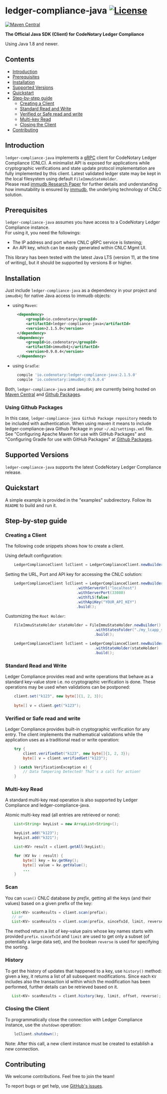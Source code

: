 # ledger-compliance-java [![License](https://img.shields.io/github/license/vchain-us/ledger-compliance-java)](LICENSE)

[![Maven Central](https://img.shields.io/maven-central/v/io.codenotary/ledger-compliance-java.svg?label=Maven%20Central)](https://search.maven.org/search?q=g:%22io.codenotary%22%20AND%20a:%22ledger-compliance-java%22)

__The Official Java SDK (Client) for CodeNotary Ledger Compliance__

Using Java 1.8 and newer.

## Contents

- [Introduction](#introduction)
- [Prerequisites](#prerequisites)
- [Installation](#installation)
- [Supported Versions](#supported-versions)
- [Quickstart](#quickstart)
- [Step-by-step guide](#step-by-step-guide)
    * [Creating a Client](#creating-a-client)
    * [Standard Read and Write](#standard-read-and-write)
    * [Verified or Safe read and write](#verified-or-safe-read-and-write)
    * [Multi-key Read](#multi-key-read)
    * [Closing the Client](#closing-the-client)
- [Contributing](#contributing)

## Introduction

`ledger-compliance-java` implements a [gRPC] client for CodeNotary Ledger Compliance (CNLC). A minimalist API is exposed for applications while
cryptographic verifications and state update protocol implementation are fully implemented by this client.
Latest validated ledger state may be kept in the local filesystem using default `FileImmuStateHolder`.<br/>
Please read [immudb Research Paper] for further details and understanding how immutability is ensured by [immudb], the underlying technology of
CNLC solution.

[gRPC]: https://grpc.io/
[immudb Research Paper]: https://immudb.io/
[immudb]: https://immudb.io/

## Prerequisites

`ledger-compliance-java` assumes you have access to a CodeNotary Ledger Compliance instance.<br/>
For using it, you need the followings:
- The IP address and port where CNLC gRPC service is listening; 
- An API key, which can be easily generated within CNLC Mgmt UI.

This library has been tested with the latest Java LTS (version 11, at the time of writing), but it should be supported
by versions 8 or higher.

## Installation

Just include `ledger-compliance-java` as a dependency in your project and `immudb4j` for native Java access to immudb
objects:

- using `Maven`:
  ```xml
    <dependency>
        <groupId>io.codenotary</groupId>
        <artifactId>ledger-compliance-java</artifactId>
        <version>2.1.5.0</version>
    </dependency> 
    <dependency>
        <groupId>io.codenotary</groupId>
        <artifactId>immudb4j</artifactId>
        <version>0.9.0.4</version>
    </dependency> 
  ```
- using `Gradle`:
  ```groovy
    compile 'io.codenotary:ledger-compliance-java:2.1.5.0'
    compile 'io.codenotary:immudb4j:0.9.0.4'
  ```

Both, `ledger-compliance-java` and `immudb4j` are currently being hosted on [Maven Central] and [Github Packages].

[Github Packages]: https://docs.github.com/en/packages/guides/configuring-apache-maven-for-use-with-github-packages
[Maven Central]: https://search.maven.org/artifact/io.codenotary/ledger-compliance-java

### Using Github Packages

In this case, `ledger-compliance-java Github Package repository` needs to be included with authentication.
When using maven it means to include ledger-compliance-java Github Package in your `~/.m2/settings.xml`
file. See "Configuring Apache Maven for use with GitHub Packages" and "Configuring Gradle for use with GitHub Packages" 
at [Github Packages].

## Supported Versions

`ledger-compliance-java` supports the latest CodeNotary Ledger Compliance release.

## Quickstart

A simple example is provided in the "examples" subdirectory.
Follow its `README` to build and run it.

## Step-by-step guide

### Creating a Client

The following code snippets shows how to create a client.

Using default configuration:
```java
    LedgerComplianceClient lcClient = LedgerComplianceClient.newBuilder().build();
```

Setting the URL, Port and API key for accessing the CNLC solution:
```java
    LedgerComplianceClient lcClient = LedgerComplianceClient.newBuilder()
                                .withServerUrl("localhost")
                                .withServerPort(33080)
                                .withTLS(false)
                                .withApiKey("YOUR_API_KEY")
                                .build();
```

Customizing the `Root Holder`:
```java
    FileImmuStateHolder stateHolder = FileImmuStateHolder.newBuilder()
                                        .withStatesFolder("./my_lcapp_states")
                                        .build();

    LedgerComplianceClient lcClient = LedgerComplianceClient.newBuilder()
                                        .withStateHolder(stateHolder)
                                        .build();
```

### Standard Read and Write

Ledger Compliance provides read and write operations that behave as a standard
key-value store i.e. no cryptographic verification is done. These operations
may be used when validations can be postponed:

```java
    client.set("k123", new byte[]{1, 2, 3});
    
    byte[] v = client.get("k123");
```

### Verified or Safe read and write

Ledger Compliance provides built-in cryptographic verification for any entry. The client
implements the mathematical validations while the application uses as a traditional
read or write operation:

```java
    try {
        client.verifiedSet("k123", new byte[]{1, 2, 3});
        byte[] v = client.verifiedGet("k123");

    } (catch VerificationException e) {
        // Data Tampering Detected! That's a call for action!
    }
```

### Multi-key Read

A standard multi-key read operation is also supported by Ledger Compliance and ledger-compliance-java.

Atomic multi-key read (all entries are retrieved or none):

```java
    List<String> keyList = new ArrayList<String>();

    keyList.add("k123");
    keyList.add("k321");

    List<KV> result = client.getAll(keyList);

    for (KV kv : result) {
        byte[] key = kv.getKey();
        byte[] value = kv.getValue();
        ...
    }
```

### Scan

You can `scan()` CNLC database _by prefix_, getting all the keys (and their values) based on a given prefix of the key:

```java
   List<KV> scanResults = client.scan(prefix);
   // or
   List<KV> scanResults = client.scan(prefix, sinceTxId, limit, reverse);
```

The method return a list of key-value pairs whose key names starts with provided `prefix`.
`sinceTxId` and `limit` are used to get only a subset (of potentially a large data set), 
and the boolean `reverse` is used for specifying the sorting.

### History

To get the history of updates that happened to a key, use `history()` method: given a key,
it returns a list of all subsequent modifications. Since each `KV` includes also the transaction id
within which the modification has been performed, further details can be retrieved based on it.

```java
   List<KV> scanResults = client.history(key, limit, offset, reverse);
```

### Closing the Client

To programmatically close the connection with Ledger Compliance instance, use the `shutdown` operation:
 
```java
    lcClient.shutdown();
```

Note: After this call, a new client instance must be created to establish a new connection.

## Contributing

We welcome contributions. Feel free to join the team!

To report bugs or get help, use [GitHub's issues].

[GitHub's issues]: https://github.com/vchain-us/ledger-compliance-java
